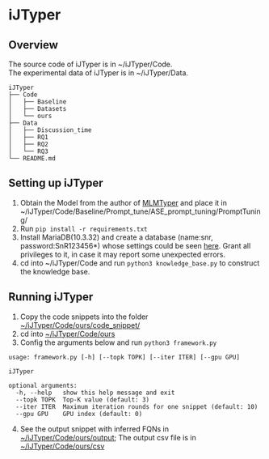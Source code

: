 # iJTyper
## Overview
The source code of iJTyper is in ~/iJTyper/Code.\
The experimental data of iJTyper is in ~/iJTyper/Data.
```
iJTyper
├── Code
│   ├── Baseline
│   ├── Datasets
│   └── ours
├── Data
│   ├── Discussion_time
│   ├── RQ1
│   ├── RQ2
│   └── RQ3
└── README.md
```

## Setting up iJTyper
<!-- Docker is strongly recommanded to help you ease the process of setting up iJTyper. You can access it in Google Drive. If you still want to set up iJTyper on your own, please follow the instructions below. -->
1. Obtain the Model from the author of [MLMTyper](https://github.com/SE-qinghuang/ASE-22-TypeInference) and place it in ~/iJTyper/Code/Baseline/Prompt_tune/ASE_prompt_tuning/PromptTuning/
2. Run ``pip install -r requirements.txt``
3. Install MariaDB(10.3.32) and create a database (name:snr, password:SnR123456*) whose settings could be seen [here](./Code/ours/knowledge_base.py). Grant all privileges to it, in case it may report some unexpected errors.
4. cd into ~/iJTyper/Code and run  ``python3 knowledge_base.py`` to construct the knowledge base.

## Running iJTyper
1. Copy the code snippets into the folder [~/iJTyper/Code/ours/code_snippet/](./Code/ours/code_snippet/)
2. cd into [~/iJTyper/Code/ours](./Code/ours/)
3. Config the arguments below and run ```python3 framework.py```
```
usage: framework.py [-h] [--topk TOPK] [--iter ITER] [--gpu GPU]

iJTyper

optional arguments:
  -h, --help   show this help message and exit
  --topk TOPK  Top-K value (default: 3)
  --iter ITER  Maximum iteration rounds for one snippet (default: 10)
  --gpu GPU    GPU index (default: 0)
```
4. See the output snippet with inferred FQNs in [~/iJTyper/Code/ours/output](./Code/ours/output/); The output csv file is in [~/iJTyper/Code/ours/csv](./Code/ours/csv/)
 


